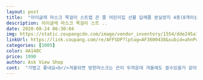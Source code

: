 ```yaml
---
layout: post 
title:  "아이글레 마스크 목걸이 스트랩 끈 줄 어린이집 선물 답례품 분실방지 4종(8개이상무료배송)" 
description: 아이글레 마스크 목걸이 스트 ..
date: 2020-08-24 06:30:04 
img: https://static.coupangcdn.com/image/vendor_inventory/1554/dde245a7643552c0b7f5adff5aa82d1dadf09dc90a8647e4f31e4a6bd0c2.png 
linkUrl: https://link.coupang.com/re/AFFSDP?lptag=AF3600438&subid=ahnPublicAsk&pageKey=1839933915&itemId=3128151245&vendorItemId=70930904317&traceid=V0-113-90d7548558338dc1 
categories: [1005] 
color: 4A148C 
price: 1990 
author: Ask View Shop 
cont:  "가볍고 좋네요<br/>겨울되면 방한마스크는 끈이 두꺼운데 겨울에도 쓸수있을거 같아서 큰후크로된걸 샀는데 잘산거 같아요.<br/><br/>길이는 아이들에게는 긴편이라 묶어주었더니 적당하구요<br/>길이도 애.<br/> 어른 쓰기 둘다 좋아요.<br/> 애들도 길이조절안하고 써도 되네요.<br/> 후크 파손 안되고 오래 쓸수있길!<br/>놀다가 물마실때 넘 편해요<br/>마스크 하나가 끊어졌지만 그래도 편해요ㅋㅋ<br/>배송은 빠른편이었구요<br/>색상도 촌스런 형광 아니고<br/>손편지도 써주시고 감사해요<br/>식구수대로 하고 여분더 주문하니 무료배송되네요.<br/> 화사한형광색이라 눈에도 잘 띄고<br/>아이들이 익숙하지 않아서 잡아당겨서<br/>어른길이로는 딱 좋네요<br/>일단 너무 편해요<br/>잘쓸게요^^<br/>지금보니 가격이 올랐네요 (1900원에 구매)<br/>초록 착용한거로 후기 올립니다!<br/>파스텔느낌이라고 해야할지.<br/>,<br/>화사하고 예뻐요.<br/><br/>후크부분이 커서 애들이 혼자서 쓰기도 쉬워요.<br/><br/>" 
---
```


